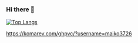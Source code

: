 ### Hi there 👋
[![Top Langs](https://github-readme-stats.vercel.app/api/top-langs/?username=maiko3726&theme=gruvbox_light&layout=compact)](https://github.com/anuraghazra/github-readme-stats)

https://komarev.com/ghpvc/?username=maiko3726


<!--
**maiko3726/maiko3726** is a ✨ _special_ ✨ repository because its `README.md` (this file) appears on your GitHub profile.

Here are some ideas to get you started:

- 🔭 I’m currently working on ...
- 🌱 I’m currently learning ...
- 👯 I’m looking to collaborate on ...
- 🤔 I’m looking for help with ...
- 💬 Ask me about ...
- 📫 How to reach me: ...
- 😄 Pronouns: ...
- ⚡ Fun fact: ...
-->
